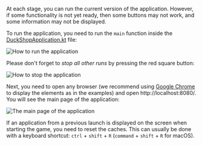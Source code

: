 At each stage, you can run the current version of the application.
However, if some functionality is not yet ready,
then some buttons may not work, and some information may not be displayed.

To run the application, you need to run the `main` function inside
the [DuckShopApplication.kt](./src/main/kotlin/org/jetbrains/kotlin/course/duck/shop/DuckShopApplication.kt) file:

![How to run the application](TODO)

Please don't forget to _stop all other runs_ by pressing the red square button:

![How to stop the application](TODO)

Next, you need to open any browser (we recommend using [Google Chrome](https://www.google.com/chrome/) to display the elements as in the examples)
and open http://localhost:8080/. You will see the main page of the application:

![The main page of the application](TODO)

<div class="hint" title="The application from the last launch is displayed">

If an application from a previous launch is displayed on the screen when starting the game, you need to reset the caches.
This can usually be done with a keyboard shortcut: `ctrl` + `shift` + `R` (`command` + `shift` + `R` for macOS).
</div>